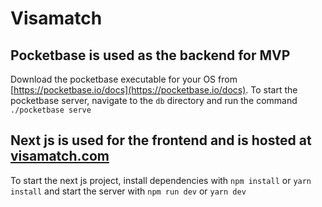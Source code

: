 # Visamatch

## Pocketbase is used as the backend for MVP
Download the pocketbase executable for your OS from [https://pocketbase.io/docs](https://pocketbase.io/docs).
To start the pocketbase server, navigate to the ```db``` directory and run the command ```./pocketbase serve```

## Next js is used for the frontend and is hosted at [visamatch.com](https://visamatch.com)
To start the next js project, install dependencies with ```npm install``` or ```yarn install``` and start the server with ```npm run dev``` or ```yarn dev```
